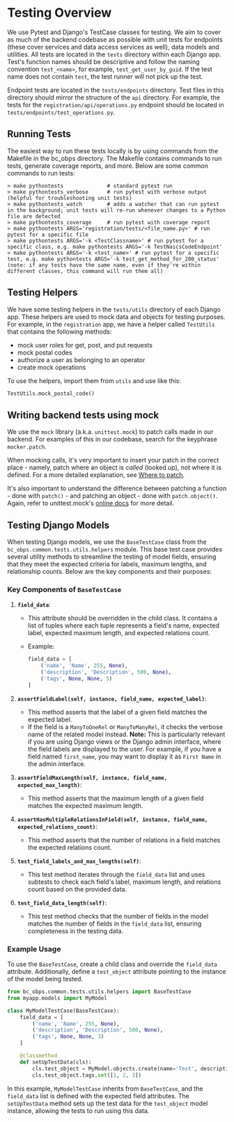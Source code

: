 # Testing Overview

We use Pytest and Django's TestCase classes for testing. We aim to cover as much of the backend codebase as possible with unit tests for endpoints (these cover services and data access services as well), data models and utilities. All tests are located in the `tests` directory within each Django app. Test's function names should be descriptive and follow the naming convention `test_<name>`, for example, `test_get_user_by_guid`. If the test name does not contain `test`, the test runner will not pick up the test.

Endpoint tests are located in the `tests/endpoints` directory. Test files in this directory should mirror the structure of the `api` directory. For example, the tests for the `registration/api/operations.py` endpoint should be located in `tests/endpoints/test_operations.py`.

## Running Tests

The easiest way to run these tests locally is by using commands from the Makefile in the bc_obps directory. The Makefile contains commands to run tests, generate coverage reports, and more. Below are some common commands to run tests:

```shell
> make pythontests              # standard pytest run
> make pythontests_verbose      # run pytest with verbose output (helpful for troubleshooting unit tests)
> make pythontests_watch        # adds a watcher that can run pytest in the background; unit tests will re-run whenever changes to a Python file are detected
> make pythontests_coverage     # run pytest with coverage report
> make pythontests ARGS='registration/tests/<file_name.py>' # run pytest for a specific file
> make pythontests ARGS='-k <TestClassname>' # run pytest for a specific class, e.g. make pythontests ARGS='-k TestNaicsCodeEndpoint'
> make pythontests ARGS='-k <test_name>' # run pytest for a specific test, e.g. make pythontests ARGS='-k test_get_method_for_200_status' (note: if any tests have the same name, even if they're within different classes, this command will run them all)
```

## Testing Helpers

We have some testing helpers in the `tests/utils` directory of each Django app. These helpers are used to mock data and objects for testing purposes. For example, in the `registration` app, we have a helper called `TestUtils` that contains the following methods:

- mock user roles for get, post, and put requests
- mock postal codes
- authorize a user as belonging to an operator
- create mock operations

To use the helpers, import them from `utils` and use like this:

```python
TestUtils.mock_postal_code()
```

## Writing backend tests using mock

We use the `mock` library (a.k.a. `unittest.mock`) to patch calls made in our backend. For examples of this in our codebase, search for the keyphrase `mocker.patch`.

When mocking calls, it's very important to insert your patch in the correct place - namely, patch where an object is _called_ (looked up), not where it is defined. For a more detailed explanation, see [Where to patch](https://docs.python.org/3/library/unittest.mock.html#id6).

It's also important to understand the difference between patching a function - done with `patch()` - and patching an object - done with `patch.object()`. Again, refer to unittest.mock's [online docs](https://docs.python.org/3/library/unittest.mock.html#patch) for more detail.

## Testing Django Models

When testing Django models, we use the `BaseTestCase` class from the `bc_obps.common.tests.utils.helpers` module. This base test case provides several utility methods to streamline the testing of model fields, ensuring that they meet the expected criteria for labels, maximum lengths, and relationship counts. Below are the key components and their purposes:

### Key Components of `BaseTestCase`

1. **`field_data`**:

   - This attribute should be overridden in the child class. It contains a list of tuples where each tuple represents a field's name, expected label, expected maximum length, and expected relations count.
   - Example:

     ```python
     field_data = [
         ('name', 'Name', 255, None),
         ('description', 'Description', 500, None),
         ('tags', None, None, 3)
     ]
     ```

2. **`assertFieldLabel(self, instance, field_name, expected_label)`**:

   - This method asserts that the label of a given field matches the expected label.
   - If the field is a `ManyToOneRel` or `ManyToManyRel`, it checks the verbose name of the related model instead.
     **Note:** This is particularly relevant if you are using Django views or the Django admin interface, where the field labels are displayed to the user. For example, if you have a field named `first_name`, you may want to display it as `First Name` in the admin interface.

3. **`assertFieldMaxLength(self, instance, field_name, expected_max_length)`**:

   - This method asserts that the maximum length of a given field matches the expected maximum length.

4. **`assertHasMultipleRelationsInField(self, instance, field_name, expected_relations_count)`**:

   - This method asserts that the number of relations in a field matches the expected relations count.

5. **`test_field_labels_and_max_lengths(self)`**:

   - This test method iterates through the `field_data` list and uses subtests to check each field's label, maximum length, and relations count based on the provided data.

6. **`test_field_data_length(self)`**:
   - This test method checks that the number of fields in the model matches the number of fields in the `field_data` list, ensuring completeness in the testing data.

### Example Usage

To use the `BaseTestCase`, create a child class and override the `field_data` attribute. Additionally, define a `test_object` attribute pointing to the instance of the model being tested.

```python
from bc_obps.common.tests.utils.helpers import BaseTestCase
from myapp.models import MyModel

class MyModelTestCase(BaseTestCase):
    field_data = [
        ('name', 'Name', 255, None),
        ('description', 'Description', 500, None),
        ('tags', None, None, 3)
    ]

    @classmethod
    def setUpTestData(cls):
        cls.test_object = MyModel.objects.create(name='Test', description='Test Description')
        cls.test_object.tags.set([1, 2, 3])

```

In this example, `MyModelTestCase` inherits from `BaseTestCase`, and the `field_data` list is defined with the expected field attributes. The `setUpTestData` method sets up the test data for the `test_object` model instance, allowing the tests to run using this data.
